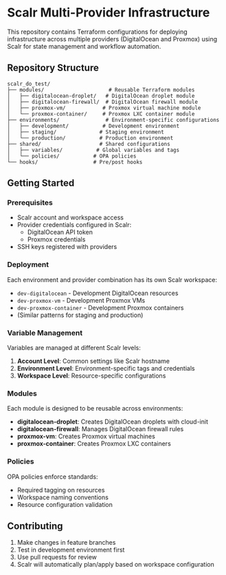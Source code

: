 # Scalr Multi-Provider Infrastructure

This repository contains Terraform configurations for deploying infrastructure across multiple providers (DigitalOcean and Proxmox) using Scalr for state management and workflow automation.

## Repository Structure

```
scalr_do_test/
├── modules/                     # Reusable Terraform modules
│   ├── digitalocean-droplet/   # DigitalOcean droplet module
│   ├── digitalocean-firewall/  # DigitalOcean firewall module
│   ├── proxmox-vm/            # Proxmox virtual machine module
│   └── proxmox-container/     # Proxmox LXC container module
├── environments/               # Environment-specific configurations
│   ├── development/           # Development environment
│   ├── staging/              # Staging environment
│   └── production/           # Production environment
├── shared/                   # Shared configurations
│   ├── variables/           # Global variables and tags
│   └── policies/           # OPA policies
└── hooks/                  # Pre/post hooks
```

## Getting Started

### Prerequisites

- Scalr account and workspace access
- Provider credentials configured in Scalr:
  - DigitalOcean API token
  - Proxmox credentials
- SSH keys registered with providers

### Deployment

Each environment and provider combination has its own Scalr workspace:

- `dev-digitalocean` - Development DigitalOcean resources
- `dev-proxmox-vm` - Development Proxmox VMs
- `dev-proxmox-container` - Development Proxmox containers
- (Similar patterns for staging and production)

### Variable Management

Variables are managed at different Scalr levels:

1. **Account Level**: Common settings like Scalr hostname
2. **Environment Level**: Environment-specific tags and credentials
3. **Workspace Level**: Resource-specific configurations

### Modules

Each module is designed to be reusable across environments:

- **digitalocean-droplet**: Creates DigitalOcean droplets with cloud-init
- **digitalocean-firewall**: Manages DigitalOcean firewall rules
- **proxmox-vm**: Creates Proxmox virtual machines
- **proxmox-container**: Creates Proxmox LXC containers

### Policies

OPA policies enforce standards:

- Required tagging on resources
- Workspace naming conventions
- Resource configuration validation

## Contributing

1. Make changes in feature branches
2. Test in development environment first
3. Use pull requests for review
4. Scalr will automatically plan/apply based on workspace configuration
